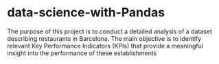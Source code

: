 # data-science-with-Pandas
The purpose of this project is to conduct a detailed analysis of a dataset describing restaurants in Barcelona. The main objective is to identify relevant Key Performance Indicators (KPIs) that provide a meaningful insight into the performance of these establishments
